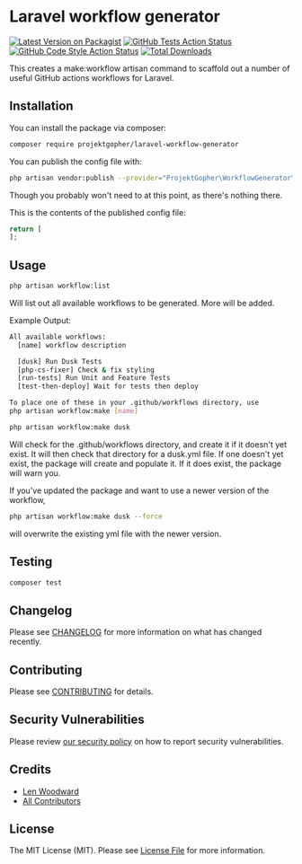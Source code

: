 # Laravel workflow generator
[![Latest Version on Packagist](https://img.shields.io/packagist/v/projektgopher/laravel-workflow-generator.svg?style=flat-square)](https://packagist.org/packages/projektgopher/laravel-workflow-generator)
[![GitHub Tests Action Status](https://img.shields.io/github/workflow/status/ProjektGopher/Laravel-workflow-generator/run-tests?label=tests)](https://github.com/ProjektGopher/Laravel-workflow-generator/actions?query=workflow%3Arun-tests+branch%3Amain)
[![GitHub Code Style Action Status](https://img.shields.io/github/workflow/status/ProjektGopher/Laravel-workflow-generator/Check%20&%20fix%20styling?label=code%20style)](https://github.com/ProjektGopher/Laravel-workflow-generator/actions?query=workflow%3A"Check+%26+fix+styling"+branch%3Amain)
[![Total Downloads](https://img.shields.io/packagist/dt/projektgopher/laravel-workflow-generator.svg?style=flat-square)](https://packagist.org/packages/projektgopher/laravel-workflow-generator)


This creates a make:workflow artisan command to scaffold out a number of useful GitHub actions workflows for Laravel.

## Installation

You can install the package via composer:

```bash
composer require projektgopher/laravel-workflow-generator
```

You can publish the config file with:
```bash
php artisan vendor:publish --provider="ProjektGopher\WorkflowGenerator\WorkflowGeneratorServiceProvider" --tag="Laravel-workflow-generator-config"
```

Though you probably won't need to at this point, as there's nothing there.

This is the contents of the published config file:

```php
return [
];
```

## Usage

```bash
php artisan workflow:list
```
Will list out all available workflows to be generated. More will be added.

Example Output:
```bash
All available workflows:
  [name] workflow description

  [dusk] Run Dusk Tests
  [php-cs-fixer] Check & fix styling
  [run-tests] Run Unit and Feature Tests
  [test-then-deploy] Wait for tests then deploy

To place one of these in your .github/workflows directory, use
php artisan workflow:make [name]
```

```bash
php artisan workflow:make dusk
```
Will check for the .github/workflows directory, and create it if it doesn't yet exist.
It will then check that directory for a dusk.yml file.
If one doesn't yet exist, the package will create and populate it.
If it does exist, the package will warn you.

If you've updated the package and want to use a newer version of the workflow,
```bash
php artisan workflow:make dusk --force
```
will overwrite the existing yml file with the newer version.

## Testing

```bash
composer test
```

## Changelog

Please see [CHANGELOG](CHANGELOG.md) for more information on what has changed recently.

## Contributing

Please see [CONTRIBUTING](.github/CONTRIBUTING.md) for details.

## Security Vulnerabilities

Please review [our security policy](../../security/policy) on how to report security vulnerabilities.

## Credits

- [Len Woodward](https://github.com/ProjektGopher)
- [All Contributors](../../contributors)

## License

The MIT License (MIT). Please see [License File](LICENSE.md) for more information.
